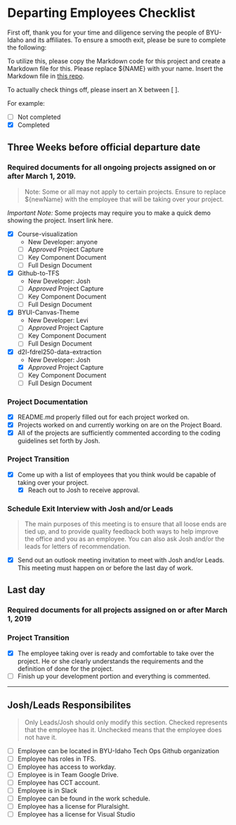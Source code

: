 # Departing Employees Checklist

First off, thank you for your time and diligence serving the people of BYU-Idaho and its affiliates. To ensure a smooth exit, please be sure to complete the following:

To utilize this, please copy the Markdown code for this project and create a Markdown file for this. Please replace ${NAME} with your name. Insert the Markdown file in [this repo](https://github.com/byuitechops/the-wall-of-the-fallen).

To actually check things off, please insert an X between [ ].

For example:
- [ ] Not completed
- [X] Completed

## Three Weeks before official departure date

### Required documents for all ongoing projects assigned on or after March 1, 2019.

> Note: Some or all may not apply to certain projects. Ensure to replace ${newName} with the employee that will be taking over your project.
<!-- Videotape a demo/explanation of projects that only runs ~1 or 2 times a semester -->

*Important Note:* Some projects may require you to make a quick demo showing the project. Insert link here.

- [X] Course-visualization
    - New Developer: anyone
    - [ ] *Approved* Project Capture
    - [ ] Key Component Document
    - [ ] Full Design Document
- [X] Github-to-TFS
    - New Developer: Josh
    - [ ] *Approved* Project Capture
    - [ ] Key Component Document
    - [ ] Full Design Document
- [X] BYUI-Canvas-Theme
    - New Developer: Levi
    - [ ] *Approved* Project Capture
    - [ ] Key Component Document
    - [ ] Full Design Document
- [X] d2l-fdrel250-data-extraction
    - New Developer: Josh
    - [X] *Approved* Project Capture
    - [ ] Key Component Document
    - [ ] Full Design Document

### Project Documentation
- [X] README.md properly filled out for each project worked on.
- [X] Projects worked on and currently working on are on the Project Board.
- [X] All of the projects are sufficiently commented according to the coding guidelines set forth by Josh.

### Project Transition
- [X] Come up with a list of employees that you think would be capable of taking over your project.
    - [X] Reach out to Josh to receive approval.

### Schedule Exit Interview with Josh and/or Leads

> The main purposes of this meeting is to ensure that all loose ends are tied up, and to provide quality feedback both ways to help improve the office and you as an employee. You can also ask Josh and/or the leads for letters of recommendation. 

- [X] Send out an outlook meeting invitation to meet with Josh and/or Leads. This meeting must happen on or before the last day of work.

## Last day

### Required documents for all projects assigned on or after March 1, 2019

### Project Transition
- [X] The employee taking over is ready and comfortable to take over the project. He or she clearly understands the requirements and the definition of done for the project.
- [ ] Finish up your development portion and everything is commented.

-----------------------

## Josh/Leads Responsibilites
> Only Leads/Josh should only modify this section. Checked represents that the employee has it. Unchecked means that the employee does not have it.

- [ ] Employee can be located in BYU-Idaho Tech Ops Github organization
- [ ] Employee has roles in TFS.
- [ ] Employee has access to workday.
- [ ] Employee is in Team Google Drive.
- [ ] Employee has CCT account.
- [ ] Employee is in Slack
- [ ] Employee can be found in the work schedule.
- [ ] Employee has a license for Pluralsight.
- [ ] Employee has a license for Visual Studio
